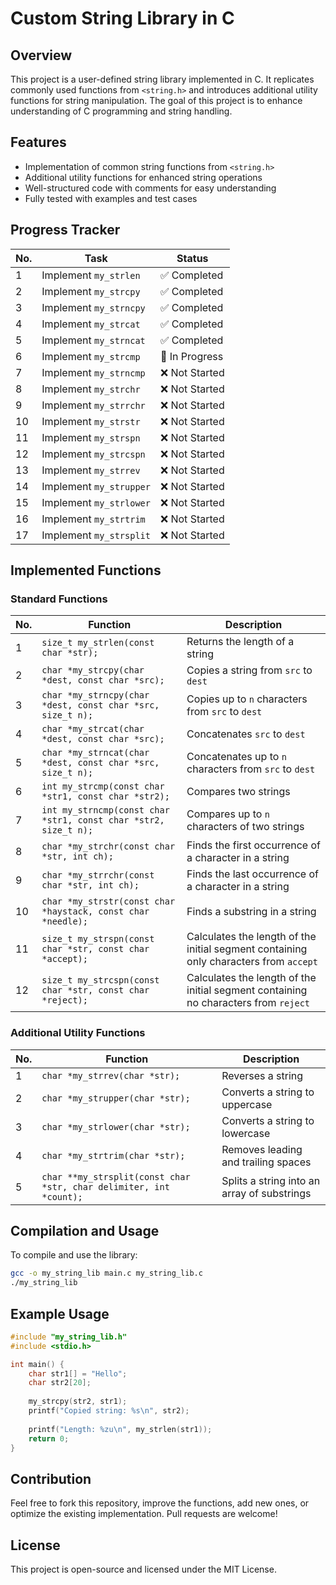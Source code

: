 # Custom String Library in C

## Overview
This project is a user-defined string library implemented in C. It replicates commonly used functions from `<string.h>` and introduces additional utility functions for string manipulation. The goal of this project is to enhance understanding of C programming and string handling.

## Features
- Implementation of common string functions from `<string.h>`
- Additional utility functions for enhanced string operations
- Well-structured code with comments for easy understanding
- Fully tested with examples and test cases

## Progress Tracker

| No. | Task | Status |
|----|------|--------|
| 1 | Implement `my_strlen` | ✅ Completed |
| 2 | Implement `my_strcpy` | ✅ Completed |
| 3 | Implement `my_strncpy` | ✅ Completed |
| 4 | Implement `my_strcat` | ✅ Completed |
| 5 | Implement `my_strncat` | ✅ Completed |
| 6 | Implement `my_strcmp` | 🚧 In Progress |
| 7 | Implement `my_strncmp` | ❌ Not Started |
| 8 | Implement `my_strchr` | ❌ Not Started |
| 9 | Implement `my_strrchr` | ❌ Not Started |
| 10 | Implement `my_strstr` | ❌ Not Started |
| 11 | Implement `my_strspn` | ❌ Not Started |
| 12 | Implement `my_strcspn` | ❌ Not Started |
| 13 | Implement `my_strrev` | ❌ Not Started |
| 14 | Implement `my_strupper` | ❌ Not Started |
| 15 | Implement `my_strlower` | ❌ Not Started |
| 16 | Implement `my_strtrim` | ❌ Not Started |
| 17 | Implement `my_strsplit` | ❌ Not Started |

## Implemented Functions
### Standard Functions

| No. | Function | Description |
|----|----------|-------------|
| 1 | `size_t my_strlen(const char *str);` | Returns the length of a string |
| 2 | `char *my_strcpy(char *dest, const char *src);` | Copies a string from `src` to `dest` |
| 3 | `char *my_strncpy(char *dest, const char *src, size_t n);` | Copies up to `n` characters from `src` to `dest` |
| 4 | `char *my_strcat(char *dest, const char *src);` | Concatenates `src` to `dest` |
| 5 | `char *my_strncat(char *dest, const char *src, size_t n);` | Concatenates up to `n` characters from `src` to `dest` |
| 6 | `int my_strcmp(const char *str1, const char *str2);` | Compares two strings |
| 7 | `int my_strncmp(const char *str1, const char *str2, size_t n);` | Compares up to `n` characters of two strings |
| 8 | `char *my_strchr(const char *str, int ch);` | Finds the first occurrence of a character in a string |
| 9 | `char *my_strrchr(const char *str, int ch);` | Finds the last occurrence of a character in a string |
| 10 | `char *my_strstr(const char *haystack, const char *needle);` | Finds a substring in a string |
| 11 | `size_t my_strspn(const char *str, const char *accept);` | Calculates the length of the initial segment containing only characters from `accept` |
| 12 | `size_t my_strcspn(const char *str, const char *reject);` | Calculates the length of the initial segment containing no characters from `reject` |

### Additional Utility Functions

| No. | Function | Description |
|----|----------|-------------|
| 1 | `char *my_strrev(char *str);` | Reverses a string |
| 2 | `char *my_strupper(char *str);` | Converts a string to uppercase |
| 3 | `char *my_strlower(char *str);` | Converts a string to lowercase |
| 4 | `char *my_strtrim(char *str);` | Removes leading and trailing spaces |
| 5 | `char **my_strsplit(const char *str, char delimiter, int *count);` | Splits a string into an array of substrings |

## Compilation and Usage
To compile and use the library:

```sh
gcc -o my_string_lib main.c my_string_lib.c
./my_string_lib
```

## Example Usage
```c
#include "my_string_lib.h"
#include <stdio.h>

int main() {
    char str1[] = "Hello";
    char str2[20];
    
    my_strcpy(str2, str1);
    printf("Copied string: %s\n", str2);
    
    printf("Length: %zu\n", my_strlen(str1));
    return 0;
}
```

## Contribution
Feel free to fork this repository, improve the functions, add new ones, or optimize the existing implementation. Pull requests are welcome!

## License
This project is open-source and licensed under the MIT License.



